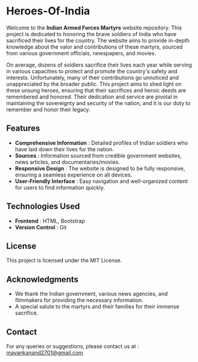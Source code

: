 # Heroes-Of-India
Welcome to the **Indian Armed Forces Martyrs** website repository. This project is dedicated to honoring the brave soldiers of India who have sacrificed their lives for the country. The website aims to provide in-depth knowledge about the valor and contributions of these martyrs, sourced from various government officials, newspapers, and movies.

On average, dozens of soldiers sacrifice their lives each year while serving in various capacities to protect and promote the country's safety and interests. Unfortunately, many of their contributions go unnoticed and unappreciated by the broader public. This project aims to shed light on these unsung heroes, ensuring that their sacrifices and heroic deeds are remembered and honored. Their dedication and service are pivotal in maintaining the sovereignty and security of the nation, and it is our duty to remember and honor their legacy.

## Features
- **Comprehensive Information** : Detailed profiles of Indian soldiers who have laid down their lives for the nation.
- **Sources** : Information sourced from credible government websites, news articles, and documentaries/movies.
- **Responsive Design** : The website is designed to be fully responsive, ensuring a seamless experience on all devices.
- **User-Friendly Interface** : Easy navigation and well-organized content for users to find information quickly.

## Technologies Used
- **Frontend** : HTML, Bootstrap
- **Version Control** : Git

## License
This project is licensed under the MIT License.

## Acknowledgments
- We thank the Indian government, various news agencies, and filmmakers for providing the necessary information.
- A special salute to the martyrs and their families for their immense sacrifice.

## Contact
For any queries or suggestions, please contact us at : mayankanand2701@gmail.com


